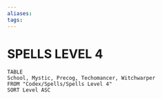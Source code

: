 ```yaml
---
aliases: 
tags: 
---
```


# SPELLS LEVEL 4
``` dataview
TABLE
School, Mystic, Precog, Techomancer, Witchwarper
FROM "Codex/Spells/Spells Level 4"
SORT Level ASC
```
